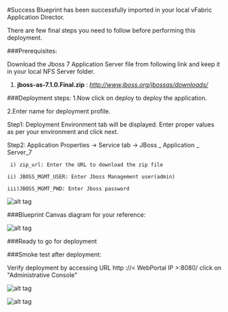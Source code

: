 #Success
Blueprint has been successfully imported in your local vFabric Application Director. 

There are few final steps you need to follow before performing this deployment.

###Prerequisites:

Download the Jboss 7 Application Server file from following link and keep it in your local NFS Server folder.

1. **jboss-as-7.1.0.Final.zip** : 
    *http://www.jboss.org/jbossas/downloads/*


###Deployment steps:
1.Now click on deploy to deploy the application.

2.Enter name for deployment profile.

Step1: Deployment Environment tab will be displayed. Enter proper values as per your environment and click next.


Step2: Application Properties -> Service tab -> JBoss _ Application _ Server_7

  	 i) zip_url: Enter the URL to download the zip file 
 
    ii) JBOSS_MGMT_USER: Enter Jboss Management user(admin)  

    iii)JBOSS_MGMT_PWD: Enter Jboss password

![alt tag](https://raw.github.com/vmware-applicationdirector/solutions-import-beta/JBoss-Application-Server7-Service-50/Service-Property-Jboss.png)


###Blueprint Canvas diagram for your reference: 

![alt tag](https://raw.github.com/vmware-applicationdirector/solutions-import-beta/JBoss-Application-Server7-Service-50/JBoss-Application-Server7-Service-Blueprint-Canvas.png)

###Ready to go for deployment

###Smoke test after deployment:

Verify deployment by accessing URL http ://< WebPortal IP >:8080/
click on "Administrative Console"

![alt tag](https://raw.github.com/vmware-applicationdirector/solutions-import-beta/JBoss-Application-Server7-Service-50/Smoke-test-Login-page.png)

![alt tag](https://raw.github.com/vmware-applicationdirector/solutions-import-beta/JBoss-Application-Server7-Service-50/Smoke-test-Index-page.png)









 








